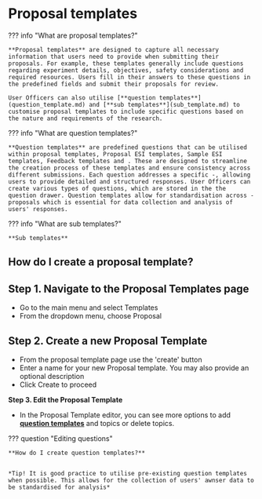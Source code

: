 # Proposal templates

??? info "What are proposal templates?" 

    **Proposal templates** are designed to capture all necessary information that users need to provide when submitting their proposals. For example, these templates generally include questions regarding experiment details, objectives, safety considerations and required resources. Users fill in their answers to these questions in the predefined fields and submit their proposals for review.

    User Officers can also utilise [**question templates**](question_template.md) and [**sub templates**](sub_template.md) to customise proposal templates to include specific questions based on the nature and requirements of the research.

??? info "What are question templates?"

    **Question templates** are predefined questions that can be utilised within proposal templates, Proposal ESI templates, Sample ESI templates, Feedback templates and . These are designed to streamline the creation process of these templates and ensure consistency across different submissions. Each question addresses a specific -, allowing users to provide detailed and structured responses. User Officers can create various types of questions, which are stored in the the question drawer. Question templates allow for standardisation across - proposals which is essential for data collection and analysis of users' responses.

??? info "What are sub templates?"

    **Sub templates** 


## **How do I create a proposal template?**


## **Step 1. Navigate to the Proposal Templates page**

* Go to the main menu and select Templates
* From the dropdown menu, choose Proposal

## **Step 2. Create a new Proposal Template**

* From the proposal template page use the 'create' button
* Enter a name for your new Proposal template. You may also provide an optional description
* Click Create to proceed

**Step 3. Edit the Proposal Template**

* In the Proposal Template editor, you can see more options to add [**question templates**](question_template.md) and topics or delete topics.

??? question "Editing questions"
    
    **How do I create question templates?**


    *Tip! It is good practice to utilise pre-existing question templates when possible. This allows for the collection of users' awnser data to be standardised for analysis*

